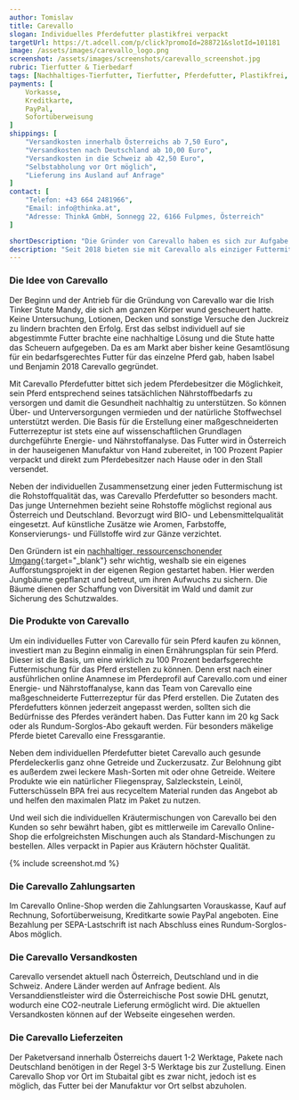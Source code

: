 ```yaml
---
author: Tomislav
title: Carevallo
slogan: Individuelles Pferdefutter plastikfrei verpackt
targetUrl: https://t.adcell.com/p/click?promoId=288721&slotId=101181
image: /assets/images/carevallo_logo.png
screenshot: /assets/images/screenshots/carevallo_screenshot.jpg
rubric: Tierfutter & Tierbedarf
tags: [Nachhaltiges-Tierfutter, Tierfutter, Pferdefutter, Plastikfrei, Made-in-Österreich]
payments: [
    Vorkasse,
    Kreditkarte,
    PayPal,
    Sofortüberweisung
]
shippings: [
    "Versandkosten innerhalb Österreichs ab 7,50 Euro",
    "Versandkosten nach Deutschland ab 10,00 Euro",
    "Versandkosten in die Schweiz ab 42,50 Euro",
    "Selbstabholung vor Ort möglich",
    "Lieferung ins Ausland auf Anfrage"
]
contact: [
    "Telefon: +43 664 2481966",
    "Email: info@thinka.at",
    "Adresse: ThinkA GmbH, Sonnegg 22, 6166 Fulpmes, Österreich"
]

shortDescription: "Die Gründer von Carevallo haben es sich zur Aufgabe gemacht die Pferdefütterung für die Pferde gesünder, für die Reiter einfacher und für die Umwelt nachhaltiger zu gestalten."
description: "Seit 2018 bieten sie mit Carevallo als einziger Futtermittelhersteller dir Möglichkeit, sein Pferd ganz individuell entsprechend seiner Bedürfnisse zu versorgen. Jeder Rohstoff wird für das einzelne Pferd ausgewählt und entsprechend dosiert. Man erhält ein Pferdefutter, das den gesamten Nährstoffbedarf in Ergänzung zum Heu abdeckt. Es werden keine weiteren Zusatzfuttermittel, Öle oder Säfte benötigt. Alles aus einer Hand, zubereitet in Tirol und plastikfrei verpackt."
---
```


### Die Idee von Carevallo

Der Beginn und der Antrieb für die Gründung von Carevallo war die Irish Tinker Stute Mandy, die sich am ganzen Körper wund gescheuert hatte. Keine Untersuchung, Lotionen, Decken und sonstige Versuche den Juckreiz zu lindern brachten den Erfolg. Erst das selbst individuell auf sie abgestimmte Futter brachte eine nachhaltige Lösung und die Stute hatte das Scheuern aufgegeben. Da es am Markt aber bisher keine Gesamtlösung für ein bedarfsgerechtes Futter für das einzelne Pferd gab, haben Isabel und Benjamin 2018 Carevallo gegründet.

Mit Carevallo Pferdefutter bittet sich jedem Pferdebesitzer die Möglichkeit, sein Pferd entsprechend seines tatsächlichen Nährstoffbedarfs zu versorgen und damit die Gesundheit nachhaltig zu unterstützen. So können Über- und Unterversorgungen vermieden und der natürliche Stoffwechsel unterstützt werden. Die Basis für die Erstellung einer maßgeschneiderten Futterrezeptur ist stets eine auf wissenschaftlichen Grundlagen durchgeführte Energie- und Nährstoffanalyse. Das Futter wird in Österreich in der hauseigenen Manufaktur von Hand zubereitet, in 100 Prozent Papier verpackt und direkt zum Pferdebesitzer nach Hause oder in den Stall versendet.

Neben der individuellen Zusammensetzung einer jeden Futtermischung ist die Rohstoffqualität das, was Carevallo Pferdefutter so besonders macht. Das junge Unternehmen bezieht seine Rohstoffe möglichst regional aus Österreich und Deutschland. Bevorzugt wird BIO- und Lebensmittelqualität eingesetzt. Auf künstliche Zusätze wie Aromen, Farbstoffe, Konservierungs- und Füllstoffe wird zur Gänze verzichtet.

Den Gründern ist ein [nachhaltiger, ressourcenschonender Umgang](https://carevallo.com/nachhaltigkeit){:target="_blank"} sehr wichtig, weshalb sie ein eigenes Aufforstungsprojekt in der eigenen Region gestartet haben. Hier werden Jungbäume gepflanzt und betreut, um ihren Aufwuchs zu sichern. Die Bäume dienen der Schaffung von Diversität im Wald und damit zur Sicherung des Schutzwaldes.

### Die Produkte von Carevallo

Um ein individuelles Futter von Carevallo für sein Pferd kaufen zu können, investiert man zu Beginn einmalig in einen Ernährungsplan für sein Pferd. Dieser ist die Basis, um eine wirklich zu 100 Prozent bedarfsgerechte Futtermischung für das Pferd erstellen zu können. Denn erst nach einer ausführlichen online Anamnese im Pferdeprofil auf Carevallo.com und einer Energie- und Nährstoffanalyse, kann das Team von Carevallo eine maßgeschneiderte Futterrezeptur für das Pferd erstellen. Die Zutaten des Pferdefutters können jederzeit angepasst werden, sollten sich die Bedürfnisse des Pferdes verändert haben. Das Futter kann im 20 kg Sack oder als Rundum-Sorglos-Abo gekauft werden. Für besonders mäkelige Pferde bietet Carevallo eine Fressgarantie.

Neben dem individuellen Pferdefutter bietet Carevallo auch gesunde Pferdeleckerlis ganz ohne Getreide und Zuckerzusatz. Zur Belohnung gibt es außerdem zwei leckere Mash-Sorten mit oder ohne Getreide. Weitere Produkte wie ein natürlicher Fliegenspray, Salzleckstein, Leinöl, Futterschüsseln BPA frei aus recyceltem Material runden das Angebot ab und helfen den maximalen Platz im Paket zu nutzen.

Und weil sich die individuellen Kräutermischungen von Carevallo bei den Kunden so sehr bewährt haben, gibt es mittlerweile im Carevallo Online-Shop die erfolgreichsten Mischungen auch als Standard-Mischungen zu bestellen. Alles verpackt in Papier aus Kräutern höchster Qualität.

{% include screenshot.md %}

### Die Carevallo Zahlungsarten

Im Carevallo Online-Shop werden die Zahlungsarten Vorauskasse, Kauf auf Rechnung, Sofortüberweisung, Kreditkarte sowie PayPal angeboten. Eine Bezahlung per SEPA-Lastschrift ist nach Abschluss eines Rundum-Sorglos-Abos möglich.

### Die Carevallo Versandkosten

Carevallo versendet aktuell nach Österreich, Deutschland und in die Schweiz. Andere Länder werden auf Anfrage bedient. Als Versanddienstleister wird die Österreichische Post sowie DHL genutzt, wodurch eine CO2-neutrale Lieferung ermöglicht wird. Die aktuellen Versandkosten können auf der Webseite eingesehen werden.

### Die Carevallo Lieferzeiten

Der Paketversand innerhalb Österreichs dauert 1-2 Werktage, Pakete nach Deutschland benötigen in der Regel 3-5 Werktage bis zur Zustellung. Einen Carevallo Shop vor Ort im Stubaital gibt es zwar nicht, jedoch ist es möglich, das Futter bei der Manufaktur vor Ort selbst abzuholen.